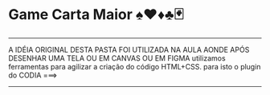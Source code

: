# Game Carta Maior ♠️♥️♦️♣️🃏
<hr>
A IDÉIA ORIGINAL DESTA PASTA FOI UTILIZADA NA AULA AONDE APÓS DESENHAR UMA TELA OU EM CANVAS OU EM FIGMA utilizamos ferramentas para agilizar a criação do código HTML+CSS.
para isto o plugin do CODIA ===> 
<hr>







